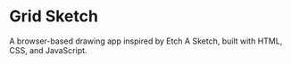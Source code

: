 # Grid Sketch

A browser-based drawing app inspired by Etch A Sketch, 
built with HTML, CSS, and JavaScript.

